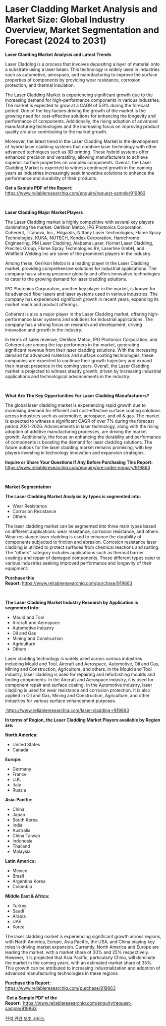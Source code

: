 <p><h1>Laser Cladding Market Analysis and Market Size: Global Industry Overview, Market Segmentation and Forecast (2024 to 2031)</h1></p><p><strong>Laser Cladding Market Analysis and Latest Trends</strong></p>
<p><p>Laser Cladding is a process that involves depositing a layer of material onto a substrate using a laser beam. This technology is widely used in industries such as automotive, aerospace, and manufacturing to improve the surface properties of components by providing wear resistance, corrosion protection, and thermal insulation.</p><p>The Laser Cladding Market is experiencing significant growth due to the increasing demand for high-performance components in various industries. The market is expected to grow at a CAGR of 5.9% during the forecast period. One of the key factors driving the growth of the market is the growing need for cost-effective solutions for enhancing the longevity and performance of components. Additionally, the rising adoption of advanced manufacturing technologies and the increasing focus on improving product quality are also contributing to the market growth.</p><p>Moreover, the latest trend in the Laser Cladding Market is the development of hybrid laser cladding systems that combine laser technology with other advanced techniques such as 3D printing. These hybrid systems offer enhanced precision and versatility, allowing manufacturers to achieve superior surface properties on complex components. Overall, the Laser Cladding Market is expected to witness continued growth in the coming years as industries increasingly seek innovative solutions to enhance the performance and durability of their products.</p></p>
<p><strong>Get a Sample PDF of the Report:&nbsp;</strong> <a href="https://www.reliableresearchiq.com/enquiry/request-sample/919863">https://www.reliableresearchiq.com/enquiry/request-sample/919863</a></p>
<p>&nbsp;</p>
<p><strong>Laser Cladding Major Market Players</strong></p>
<p><p>The Laser Cladding market is highly competitive with several key players dominating the market. Oerlikon Metco, IPG Photonics Corporation, Coherent, Titanova, Inc., Höganäs, Nittany Laser Technologies, Flame Spray Technologies, KUKA, NUTECH, Kondex Corporation, Hardchrome Engineering, PM Laser Cladding, Alabama Laser, Hornet Laser Cladding, Precitec Group, Flame Spray Technologies BV, Laserline GmbH, and Whitfield Welding Inc are some of the prominent players in the industry.</p><p>Among these, Oerlikon Metco is a leading player in the Laser Cladding market, providing comprehensive solutions for industrial applications. The company has a strong presence globally and offers innovative technologies to cater to the growing demand for laser cladding solutions.</p><p>IPG Photonics Corporation, another key player in the market, is known for its advanced fiber lasers and laser systems used in various industries. The company has experienced significant growth in recent years, expanding its market reach and product offerings.</p><p>Coherent is also a major player in the Laser Cladding market, offering high-performance laser systems and solutions for industrial applications. The company has a strong focus on research and development, driving innovation and growth in the industry.</p><p>In terms of sales revenue, Oerlikon Metco, IPG Photonics Corporation, and Coherent are among the top performers in the market, generating significant revenue from their laser cladding solutions. With the increasing demand for advanced materials and surface coating technologies, these companies are expected to continue their growth trajectory and expand their market presence in the coming years. Overall, the Laser Cladding market is projected to witness steady growth, driven by increasing industrial applications and technological advancements in the industry.</p></p>
<p>&nbsp;</p>
<p><strong>What Are The Key Opportunities For Laser Cladding Manufacturers?</strong></p>
<p><p>The global laser cladding market is experiencing rapid growth due to increasing demand for efficient and cost-effective surface coating solutions across industries such as automotive, aerospace, and oil & gas. The market is expected to witness a significant CAGR of over 7% during the forecast period 2021-2026. Advancements in laser technology, along with the rising adoption of additive manufacturing processes, are driving the market growth. Additionally, the focus on enhancing the durability and performance of components is boosting the demand for laser cladding solutions. The future outlook for the laser cladding market remains promising, with key players investing in technology innovation and expansion strategies.</p></p>
<p><strong>Inquire or Share Your Questions If Any Before Purchasing This Report:</strong> <a href="https://www.reliableresearchiq.com/enquiry/pre-order-enquiry/919863">https://www.reliableresearchiq.com/enquiry/pre-order-enquiry/919863</a></p>
<p>&nbsp;</p>
<p><strong>Market Segmentation</strong></p>
<p><strong>The Laser Cladding Market Analysis by types is segmented into:</strong></p>
<p><ul><li>Wear Resistance</li><li>Corrosion Resistance</li><li>Others</li></ul></p>
<p><p>The laser cladding market can be segmented into three main types based on different applications: wear resistance, corrosion resistance, and others. Wear resistance laser cladding is used to enhance the durability of components subjected to friction and abrasion. Corrosion resistance laser cladding is utilized to protect surfaces from chemical reactions and rusting. The "others" category includes applications such as thermal barrier coatings and repair of damaged components. These different types cater to various industries seeking improved performance and longevity of their equipment.</p></p>
<p><strong>Purchase this Report:&nbsp;</strong><a href="https://www.reliableresearchiq.com/purchase/919863">https://www.reliableresearchiq.com/purchase/919863</a></p>
<p>&nbsp;</p>
<p><strong>The Laser Cladding Market Industry Research by Application is segmented into:</strong></p>
<p><ul><li>Mould and Tool</li><li>Aircraft and Aerospace</li><li>Automotive Industry</li><li>Oil and Gas</li><li>Mining and Construction</li><li>Agriculture</li><li>Others</li></ul></p>
<p><p>Laser cladding technology is widely used across various industries including Mould and Tool, Aircraft and Aerospace, Automotive, Oil and Gas, Mining and Construction, Agriculture, and others. In the Mould and Tool industry, laser cladding is used for repairing and refurbishing moulds and tooling components. In the Aircraft and Aerospace industry, it is used for component repair and surface coating. In the Automotive industry, laser cladding is used for wear resistance and corrosion protection. It is also applied in Oil and Gas, Mining and Construction, Agriculture, and other industries for various surface enhancement purposes.</p></p>
<p><a href="https://www.reliableresearchiq.com/laser-cladding-r919863">&nbsp;https://www.reliableresearchiq.com/laser-cladding-r919863</a></p>
<p><strong>In terms of Region, the Laser Cladding Market Players available by Region are:</strong></p>
<p>
    <p> <strong> North America: </strong>
        <ul>
            <li>United States</li>
            <li>Canada</li>
        </ul>
        </p> 
    <p> <strong> Europe: </strong>
        <ul>
            <li>Germany</li>
            <li>France</li>
            <li>U.K.</li>
            <li>Italy</li>
            <li>Russia</li>
        </ul>
        </p> 
    <p> <strong> Asia-Pacific: </strong>
        <ul>
            <li>China</li>
            <li>Japan</li>
            <li>South Korea</li>
            <li>India</li>
            <li>Australia</li>
            <li>China Taiwan</li>
            <li>Indonesia</li>
            <li>Thailand</li>
            <li>Malaysia</li>
        </ul>
        </p> 
    <p> <strong> Latin America: </strong>
        <ul>
            <li>Mexico</li>
            <li>Brazil</li>
            <li>Argentina Korea</li>
            <li>Colombia</li>
        </ul>
        </p> 
    <p> <strong> Middle East & Africa: </strong>
        <ul>
            <li>Turkey</li>
            <li>Saudi</li>
            <li>Arabia</li>
            <li>UAE</li>
            <li>Korea</li>
        </ul>
    </p>
    </p>
<p><p>The laser cladding market is experiencing significant growth across regions, with North America, Europe, Asia Pacific, the USA, and China playing key roles in driving market expansion. Currently, North America and Europe are leading the market, with a market share of 30% and 25% respectively. However, it is projected that Asia Pacific, particularly China, will dominate the market in the coming years, with an estimated market share of 35%. This growth can be attributed to increasing industrialization and adoption of advanced manufacturing technologies in these regions.</p></p>
<p><strong>Purchase this Report: </strong><a href="https://www.reliableresearchiq.com/purchase/919863">https://www.reliableresearchiq.com/purchase/919863</a></p>
<p>&nbsp;<strong>Get a Sample PDF of the Report:&nbsp;&nbsp;</strong><a href="https://www.reliableresearchiq.com/enquiry/request-sample/919863">https://www.reliableresearchiq.com/enquiry/request-sample/919863</a></p>
<p><strong></strong></p>
<p><p><a href="https://github.com/laholand/Market-Research-Report-List-5/blob/main/707848481869.md">전력 관련 보조 서비스</a></p></p>
